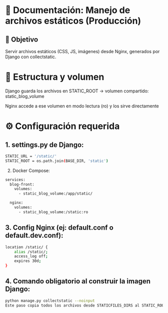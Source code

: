 # 🧾 Documentación: Manejo de archivos estáticos (Producción)
## 🎯 Objetivo
Servir archivos estáticos (CSS, JS, imágenes) desde Nginx, generados por Django con collectstatic.

# 📁 Estructura y volumen
Django guarda los archivos en STATIC_ROOT → volumen compartido: static_blog_volume

Nginx accede a ese volumen en modo lectura (ro) y los sirve directamente

# ⚙️ Configuración requerida
## 1. settings.py de Django:


```bash
STATIC_URL = '/static/'
STATIC_ROOT = os.path.join(BASE_DIR, 'static')
```
2. Docker Compose:

```bash
services:
  blog-front:
    volumes:
      - static_blog_volume:/app/static/

  nginx:
    volumes:
      - static_blog_volume:/static:ro
```
## 3. Config Nginx (ej: default.conf o default.dev.conf):

```bash
location /static/ {
    alias /static/;
    access_log off;
    expires 30d;
}
```
## 4. Comando obligatorio al construir la imagen Django:
```bash
python manage.py collectstatic --noinput
Este paso copia todos los archivos desde STATICFILES_DIRS al STATIC_ROOT.
```
